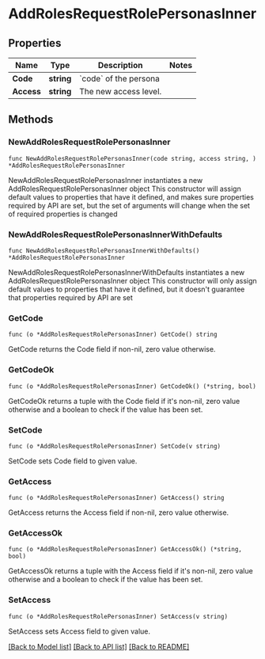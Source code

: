 # AddRolesRequestRolePersonasInner

## Properties

Name | Type | Description | Notes
------------ | ------------- | ------------- | -------------
**Code** | **string** | &#x60;code&#x60; of the persona | 
**Access** | **string** | The new access level. | 

## Methods

### NewAddRolesRequestRolePersonasInner

`func NewAddRolesRequestRolePersonasInner(code string, access string, ) *AddRolesRequestRolePersonasInner`

NewAddRolesRequestRolePersonasInner instantiates a new AddRolesRequestRolePersonasInner object
This constructor will assign default values to properties that have it defined,
and makes sure properties required by API are set, but the set of arguments
will change when the set of required properties is changed

### NewAddRolesRequestRolePersonasInnerWithDefaults

`func NewAddRolesRequestRolePersonasInnerWithDefaults() *AddRolesRequestRolePersonasInner`

NewAddRolesRequestRolePersonasInnerWithDefaults instantiates a new AddRolesRequestRolePersonasInner object
This constructor will only assign default values to properties that have it defined,
but it doesn't guarantee that properties required by API are set

### GetCode

`func (o *AddRolesRequestRolePersonasInner) GetCode() string`

GetCode returns the Code field if non-nil, zero value otherwise.

### GetCodeOk

`func (o *AddRolesRequestRolePersonasInner) GetCodeOk() (*string, bool)`

GetCodeOk returns a tuple with the Code field if it's non-nil, zero value otherwise
and a boolean to check if the value has been set.

### SetCode

`func (o *AddRolesRequestRolePersonasInner) SetCode(v string)`

SetCode sets Code field to given value.


### GetAccess

`func (o *AddRolesRequestRolePersonasInner) GetAccess() string`

GetAccess returns the Access field if non-nil, zero value otherwise.

### GetAccessOk

`func (o *AddRolesRequestRolePersonasInner) GetAccessOk() (*string, bool)`

GetAccessOk returns a tuple with the Access field if it's non-nil, zero value otherwise
and a boolean to check if the value has been set.

### SetAccess

`func (o *AddRolesRequestRolePersonasInner) SetAccess(v string)`

SetAccess sets Access field to given value.



[[Back to Model list]](../README.md#documentation-for-models) [[Back to API list]](../README.md#documentation-for-api-endpoints) [[Back to README]](../README.md)


